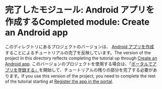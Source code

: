 # <a name="completed-module-create-an-android-app"></a><span data-ttu-id="63566-101">完了したモジュール: Android アプリを作成する</span><span class="sxs-lookup"><span data-stu-id="63566-101">Completed module: Create an Android app</span></span>

<span data-ttu-id="63566-102">このディレクトリにあるプロジェクトのバージョンは、 [Android アプリを作成](https://docs.microsoft.com/graph/tutorials/android?tutorial-step=1)することによるチュートリアルの完了を反映しています。</span><span class="sxs-lookup"><span data-stu-id="63566-102">The version of the project in this directory reflects completing the tutorial up through [Create an Android app](https://docs.microsoft.com/graph/tutorials/android?tutorial-step=1).</span></span> <span data-ttu-id="63566-103">このバージョンのプロジェクトを使用する場合は、「[ポータルでアプリを登録する」](https://docs.microsoft.com/graph/tutorials/android?tutorial-step=2)を開始して、チュートリアルの残りの部分を完了する必要があります。</span><span class="sxs-lookup"><span data-stu-id="63566-103">If you use this version of the project, you need to complete the rest of the tutorial starting at [Register the app in the portal](https://docs.microsoft.com/graph/tutorials/android?tutorial-step=2).</span></span>
